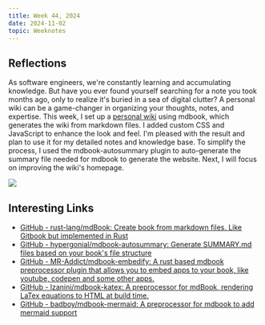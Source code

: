 ```yaml
---
title: Week 44, 2024
date: 2024-11-02
topic: Weeknotes
---
```


## Reflections

As software engineers, we're constantly learning and accumulating knowledge. But have you ever found yourself searching for a note you took months ago, only to realize it's buried in a sea of digital clutter? A personal wiki can be a game-changer in organizing your thoughts, notes, and expertise. This week, I set up a [personal wiki](https://wiki.ashish.me/) using mdbook, which generates the wiki from markdown files. I added custom CSS and JavaScript to enhance the look and feel. I'm pleased with the result and plan to use it for my detailed notes and knowledge base. To simplify the process, I used the mdbook-autosummary plugin to auto-generate the summary file needed for mdbook to generate the website. Next, I will focus on improving the wiki's homepage.

![](https://res.cloudinary.com/ashishdotme/image/upload/f_auto/v1731336834/images/blog/j4bns5sqfc4n4lupj8ds.png)


## Interesting Links

- [GitHub - rust-lang/mdBook: Create book from markdown files. Like Gitbook but implemented in Rust](https://github.com/rust-lang/mdBook)
- [GitHub - hypergonial/mdbook-autosummary: Generate SUMMARY.md files based on your book's file structure](https://github.com/hypergonial/mdbook-autosummary)
- [GitHub - MR-Addict/mdbook-embedify: A rust based mdbook preprocessor plugin that allows you to embed apps to your book, like youtube, codepen and some other apps.](https://github.com/MR-Addict/mdbook-embedify)
- [GitHub - lzanini/mdbook-katex: A preprocessor for mdBook, rendering LaTex equations to HTML at build time.](https://github.com/lzanini/mdbook-katex)
- [GitHub - badboy/mdbook-mermaid: A preprocessor for mdbook to add mermaid support](https://github.com/badboy/mdbook-mermaid)
